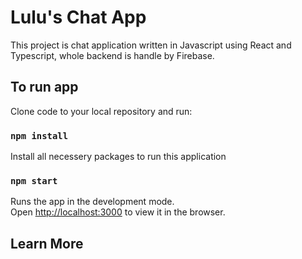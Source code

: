 # Lulu's Chat App

This project is chat application written in Javascript using React and Typescript, whole backend is handle by Firebase.

## To run app

Clone code to your local repository and run:

### `npm install`

Install all necessery packages to run this application

### `npm start`

Runs the app in the development mode.\
Open [http://localhost:3000](http://localhost:3000) to view it in the browser.


## Learn More
